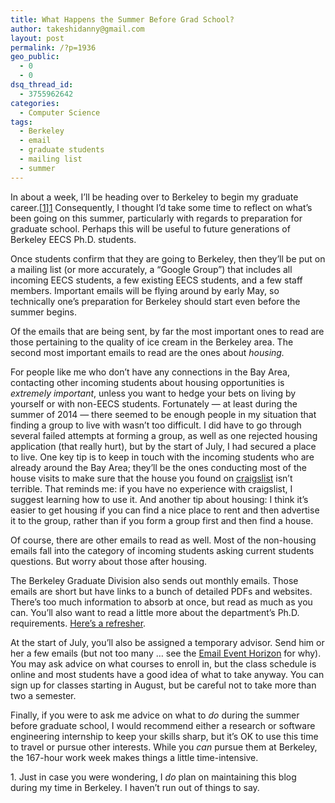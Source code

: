 ```yaml
---
title: What Happens the Summer Before Grad School?
author: takeshidanny@gmail.com
layout: post
permalink: /?p=1936
geo_public:
  - 0
  - 0
dsq_thread_id:
  - 3755962642
categories:
  - Computer Science
tags:
  - Berkeley
  - email
  - graduate students
  - mailing list
  - summer
---
```

In about a week, I&#8217;ll be heading over to Berkeley to begin my graduate career.[[1]][1] Consequently, I thought I&#8217;d take some time to reflect on what&#8217;s been going on this summer, particularly with regards to preparation for graduate school. Perhaps this will be useful to future generations of Berkeley EECS Ph.D. students.

Once students confirm that they are going to Berkeley, then they&#8217;ll be put on a mailing list (or more accurately, a &#8220;Google Group&#8221;) that includes all incoming EECS students, a few existing EECS students, and a few staff members. Important emails will be flying around by early May, so technically one&#8217;s preparation for Berkeley should start even before the summer begins.

Of the emails that are being sent, by far the most important ones to read are those pertaining to the quality of ice cream in the Berkeley area. The second most important emails to read are the ones about *housing.*

For people like me who don&#8217;t have any connections in the Bay Area, contacting other incoming students about housing opportunities is *extremely important*, unless you want to hedge your bets on living by yourself or with non-EECS students. Fortunately &#8212; at least during the summer of 2014 &#8212; there seemed to be enough people in my situation that finding a group to live with wasn&#8217;t too difficult. I did have to go through several failed attempts at forming a group, as well as one rejected housing application (that really hurt), but by the start of July, I had secured a place to live. One key tip is to keep in touch with the incoming students who are already around the Bay Area; they&#8217;ll be the ones conducting most of the house visits to make sure that the house you found on [craigslist][2] isn&#8217;t terrible. That reminds me: if you have no experience with craigslist, I suggest learning how to use it. And another tip about housing: I think it&#8217;s easier to get housing if you can find a nice place to rent and then advertise it to the group, rather than if you form a group first and then find a house.

Of course, there are other emails to read as well. Most of the non-housing emails fall into the category of incoming students asking current students questions. But worry about those after housing.

The Berkeley Graduate Division also sends out monthly emails. Those emails are short but have links to a bunch of detailed PDFs and websites. There&#8217;s too much information to absorb at once, but read as much as you can. You&#8217;ll also want to read a little more about the department&#8217;s Ph.D. requirements. [Here&#8217;s a refresher][3].

At the start of July, you&#8217;ll also be assigned a temporary advisor. Send him or her a few emails (but not too many &#8230; see the [Email Event Horizon][4] for why). You may ask advice on what courses to enroll in, but the class schedule is online and most students have a good idea of what to take anyway. You can sign up for classes starting in August, but be careful not to take more than two a semester.

Finally, if you were to ask me advice on what to *do* during the summer before graduate school, I would recommend either a research or software engineering internship to keep your skills sharp, but it&#8217;s OK to use this time to travel or pursue other interests. While you *can* pursue them at Berkeley, the 167-hour work week makes things a little time-intensive.

<a name="f1"></a>1. Just in case you were wondering, I *do* plan on maintaining this blog during my time in Berkeley. I haven&#8217;t run out of things to say.

 [1]: #f1
 [2]: http://www.craigslist.org/about/sites
 [3]: http://www.eecs.berkeley.edu/GradAffairs/phdstuds.shtml
 [4]: http://www.scottaaronson.com/blog/?p=388